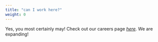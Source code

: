 ```yaml
---
title: "can I work here?"
weight: 0
---
```


Yes, you most certainly may! Check out our careers page [*here*](/careers/). We are expanding!